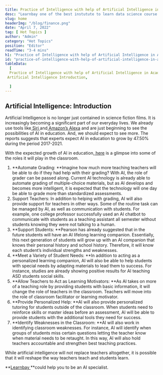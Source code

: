 ```yaml
---
title: Practice of Intelligence with help of Artificial Intelligence in Academics
desc: "Learnbay one of the best instutute to learn data science course in India, so Enroll Now And Get Your Dream Job!"
slug: home
headerImg: "/blog/finance.png"
date: "April 7, 2022"
tag: [ Hot Topics ]
author: "Admin"
category: "Hot Topics"
position: "Editor"
readTime: "3-4 mins"
h1: "Practice of Intelligence with help of Artificial Intelligence in Academics"
id: "practice-of-intelligence-with-help-of-artificial-intelligence-in-academics"
tableData:
  [
  Practice of Intelligence with help of Artificial Intelligence in Academics,
 Artificial Intelligence Introduction,
    
  ]
---
```


## **Artificial Intelligence: Introduction**

Artificial Intelligence is no longer just contained in science fiction films. It is increasingly becoming a significant part of our everyday lives. We already use tools like[ Siri](https://www.apple.com/in/siri/)<span style="text-decoration:underline;"> </span>and[ Amazon’s Alexa](https://developer.amazon.com/en-US/alexa) and are just beginning to see the possibilities of AI in education. And, we should expect to see more. The reports suggests that experts expect AI in education to grow by 47.50% during the period 2017-2021.

With the expected growth of AI in education,[ here](https://www.theidioms.com/#) is a glimpse into some of the roles it will play in the classroom.



1. **Automate Grading: **Imagine how much more teaching teachers will be able to do if they had help with their grading? With AI, the role of grader can be passed along. Current AI technology is already able to automate grading of multiple-choice materials, but as AI develops and becomes more intelligent, it is expected that the technology will one day be able to grade more than standardized assessments.
2. Support Teachers: In addition to helping with grading, AI will also provide support for teachers in other ways. Some of the routine task can be managed by AI, as well as communication with students. For example, one college professor successfully used an AI chatbot to communicate with students as a teaching assistant all semester without students knowing they were not talking to a human.
3. **Support Students: **Pearson has already suggested that in the future students will have an AI lifelong learning companion. Essentially, this next generation of students will grow up with an AI companion that knows their personal history and school history. Therefore, it will know each student’s individual strengths and weaknesses.
4. **Meet a Variety of Student Needs: **In addition to acting as a personalized learning companion, AI will also be able to help students with special needs by adapting materials to lead them to success. For instance, studies are already showing positive results for AI teaching ASD students social skills.
5. **Allow Teachers to Act as Learning Motivators: **As AI takes on more of a teaching role by providing students with basic information, it will change the role of teachers in the classroom. Teachers will move into the role of classroom facilitator or learning motivator.
6. **Provide Personalized Help: **AI will also provide personalized tutoring for students outside of the classroom. When students need to reinforce skills or master ideas before an assessment, AI will be able to provide students with the additional tools they need for success.
7. **Identify Weaknesses in the Classroom: **AI will also work in identifying classroom weaknesses. For instance, AI will identify when groups of students miss certain questions letting the teacher know when material needs to be retaught. In this way, AI will also hold teachers accountable and strengthen best teaching practices.

While artificial intelligence will not replace teachers altogether, it is possible that it will reshape the way teachers teach and students learn.

**[Learnbay ](https://www.learnbay.co/data-science-course/artificial-intelligence-certification/)**could help you to be an AI specialist.
